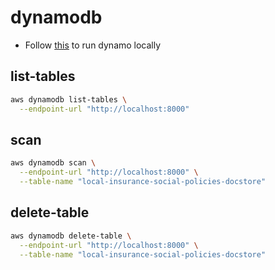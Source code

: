 # dynamodb

- Follow [this](https://docs.aws.amazon.com/amazondynamodb/latest/developerguide/DynamoDBLocal.DownloadingAndRunning.html) to run dynamo locally

## list-tables

```sh
aws dynamodb list-tables \
  --endpoint-url "http://localhost:8000"
```

## scan

```sh
aws dynamodb scan \
  --endpoint-url "http://localhost:8000" \
  --table-name "local-insurance-social-policies-docstore"
```

## delete-table

```sh
aws dynamodb delete-table \
  --endpoint-url "http://localhost:8000" \
  --table-name "local-insurance-social-policies-docstore"
```
